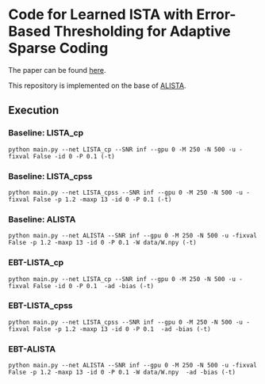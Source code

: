 # Code for Learned ISTA with Error-Based Thresholding for Adaptive Sparse Coding

The paper can be found [here](https://ieeexplore.ieee.org/abstract/document/10446361).

This repository is implemented on the base of [ALISTA](https://github.com/VITA-Group/ALISTA).


## Execution

### Baseline: LISTA_cp
```
python main.py --net LISTA_cp --SNR inf --gpu 0 -M 250 -N 500 -u -fixval False -id 0 -P 0.1 (-t)
```

### Baseline: LISTA_cpss
```
python main.py --net LISTA_cpss --SNR inf --gpu 0 -M 250 -N 500 -u -fixval False -p 1.2 -maxp 13 -id 0 -P 0.1 (-t)
```

### Baseline: ALISTA
```
python main.py --net ALISTA --SNR inf --gpu 0 -M 250 -N 500 -u -fixval False -p 1.2 -maxp 13 -id 0 -P 0.1 -W data/W.npy (-t)
```

### EBT-LISTA_cp
```
python main.py --net LISTA_cp --SNR inf --gpu 0 -M 250 -N 500 -u -fixval False -id 0 -P 0.1  -ad -bias (-t)
```

### EBT-LISTA_cpss
```
python main.py --net LISTA_cpss --SNR inf --gpu 0 -M 250 -N 500 -u -fixval False -p 1.2 -maxp 13 -id 0 -P 0.1  -ad -bias (-t)
```

### EBT-ALISTA
```
python main.py --net ALISTA --SNR inf --gpu 0 -M 250 -N 500 -u -fixval False -p 1.2 -maxp 13 -id 0 -P 0.1 -W data/W.npy  -ad -bias (-t)
```
